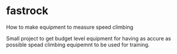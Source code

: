 # fastrock
How to make equipment to measure speed climbing 

Small project to get budget level equipment for having as accure as possible spead climbing equipemnt to be used for training.
